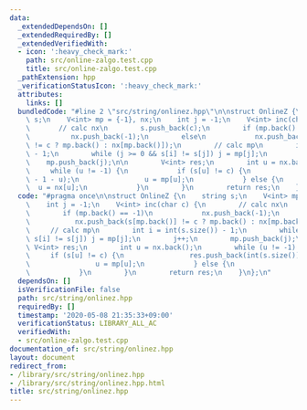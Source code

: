```yaml
---
data:
  _extendedDependsOn: []
  _extendedRequiredBy: []
  _extendedVerifiedWith:
  - icon: ':heavy_check_mark:'
    path: src/online-zalgo.test.cpp
    title: src/online-zalgo.test.cpp
  _pathExtension: hpp
  _verificationStatusIcon: ':heavy_check_mark:'
  attributes:
    links: []
  bundledCode: "#line 2 \"src/string/onlinez.hpp\"\n\nstruct OnlineZ {\n    string\
    \ s;\n    V<int> mp = {-1}, nx;\n    int j = -1;\n    V<int> inc(char c) {\n \
    \       // calc nx\n        s.push_back(c);\n        if (mp.back() == -1)\n  \
    \          nx.push_back(-1);\n        else\n            nx.push_back(s[mp.back()]\
    \ != c ? mp.back() : nx[mp.back()]);\n        // calc mp\n        int i = int(s.size())\
    \ - 1;\n        while (j >= 0 && s[i] != s[j]) j = mp[j];\n        j++;\n    \
    \    mp.push_back(j);\n\n        V<int> res;\n        int u = nx.back();\n   \
    \     while (u != -1) {\n            if (s[u] != c) {\n                res.push_back(int(s.size())\
    \ - 1 - u);\n                u = mp[u];\n            } else {\n              \
    \  u = nx[u];\n            }\n        }\n        return res;\n    }\n};\n"
  code: "#pragma once\n\nstruct OnlineZ {\n    string s;\n    V<int> mp = {-1}, nx;\n\
    \    int j = -1;\n    V<int> inc(char c) {\n        // calc nx\n        s.push_back(c);\n\
    \        if (mp.back() == -1)\n            nx.push_back(-1);\n        else\n \
    \           nx.push_back(s[mp.back()] != c ? mp.back() : nx[mp.back()]);\n   \
    \     // calc mp\n        int i = int(s.size()) - 1;\n        while (j >= 0 &&\
    \ s[i] != s[j]) j = mp[j];\n        j++;\n        mp.push_back(j);\n\n       \
    \ V<int> res;\n        int u = nx.back();\n        while (u != -1) {\n       \
    \     if (s[u] != c) {\n                res.push_back(int(s.size()) - 1 - u);\n\
    \                u = mp[u];\n            } else {\n                u = nx[u];\n\
    \            }\n        }\n        return res;\n    }\n};\n"
  dependsOn: []
  isVerificationFile: false
  path: src/string/onlinez.hpp
  requiredBy: []
  timestamp: '2020-05-08 21:35:33+09:00'
  verificationStatus: LIBRARY_ALL_AC
  verifiedWith:
  - src/online-zalgo.test.cpp
documentation_of: src/string/onlinez.hpp
layout: document
redirect_from:
- /library/src/string/onlinez.hpp
- /library/src/string/onlinez.hpp.html
title: src/string/onlinez.hpp
---
```

